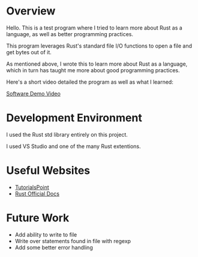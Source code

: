 # Overview

Hello. This is a test program where I tried to learn more about Rust as a language, as well as better programming practices.

This program leverages Rust's standard file I/O functions to open a file and get bytes out of it.

As mentioned above, I wrote this to learn more about Rust as a language, which in turn has taught me more about good programming practices.

Here's a short video detailed the program as well as what I learned:

[Software Demo Video](https://youtu.be/yG_ymp-CYUc)

# Development Environment

I used the Rust std library entirely on this project.

I used VS Studio and one of the many Rust extentions.

# Useful Websites

- [TutorialsPoint](https://www.tutorialspoint.com/rust/)
- [Rust Official Docs](https://doc.rust-lang.org/)

# Future Work

- Add ability to write to file
- Write over statements found in file with regexp
- Add some better error handling